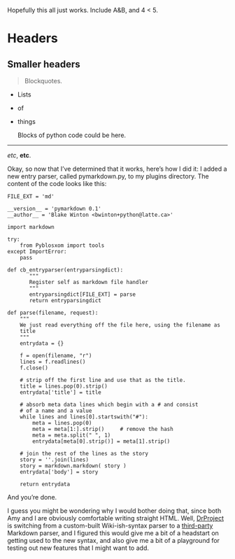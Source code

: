 <!--
.. title: How to add Markdown to your PyBlosxom Blog.
.. date: 2008-02-27 12:16:41
.. author: Blake Winton
.. tags: python, markdown, drproject, pyblosxom
-->

Hopefully this all just works.  Include A&B, and 4 < 5.

Headers
=======

## Smaller headers ##

> Blockquotes.

* Lists
* of 
* things

    Blocks of python code could be here.

---

*etc*, **etc**.

Okay, so now that I’ve determined that it works, here’s how I did it:
I added a new entry parser, called pymarkdown.py, to my plugins
directory.  The content of the code looks like this:

    FILE_EXT = 'md'
    
    __version__ = 'pymarkdown 0.1'
    __author__ = 'Blake Winton <bwinton+python@latte.ca>'
    
    import markdown
    
    try:
        from Pyblosxom import tools
    except ImportError:
        pass
    
    def cb_entryparser(entryparsingdict):
           """
           Register self as markdown file handler
           """
           entryparsingdict[FILE_EXT] = parse
           return entryparsingdict
    
    def parse(filename, request):
        """
        We just read everything off the file here, using the filename as
        title
        """
        entrydata = {}
    
        f = open(filename, "r")
        lines = f.readlines()
        f.close()
    
        # strip off the first line and use that as the title.
        title = lines.pop(0).strip()
        entrydata['title'] = title
    
        # absorb meta data lines which begin with a # and consist
        # of a name and a value
        while lines and lines[0].startswith("#"):
            meta = lines.pop(0)
            meta = meta[1:].strip()     # remove the hash
            meta = meta.split(" ", 1)
            entrydata[meta[0].strip()] = meta[1].strip()
    
        # join the rest of the lines as the story
        story = ''.join(lines)
        story = markdown.markdown( story )
        entrydata['body'] = story
    
        return entrydata
And you’re done.

I guess you might be wondering why I would bother doing that, since
both Amy and I are obviously comfortable writing straight HTML.  Well,
[DrProject](http://www.drproject.org/) is switching from a
custom-built Wiki-ish-syntax parser to a [third-party](
http://www.freewisdom.org/projects/python-markdown/ ) Markdown parser,
and I figured this would give me a bit of a headstart on getting used
to the new syntax, and also give me a bit of a playground for testing
out new features that I might want to add.

